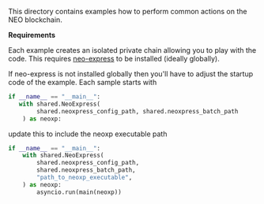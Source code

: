 This directory contains examples how to perform common actions on the NEO blockchain. 

**Requirements**

Each example creates an isolated private chain allowing you to play with the code. This requires 
[neo-express](https://github.com/neo-project/neo-express) to be installed (ideally globally).

If neo-express is not installed globally then you'll have to adjust the startup code of the example. Each sample starts
with 

```python
if __name__ == "__main__":
   with shared.NeoExpress(
        shared.neoxpress_config_path, shared.neoxpress_batch_path
    ) as neoxp:

```

update this to include the neoxp executable path
```python
if __name__ == "__main__":
    with shared.NeoExpress(
        shared.neoxpress_config_path,
        shared.neoxpress_batch_path,
        "path_to_neoxp_executable",
    ) as neoxp:
        asyncio.run(main(neoxp))
```